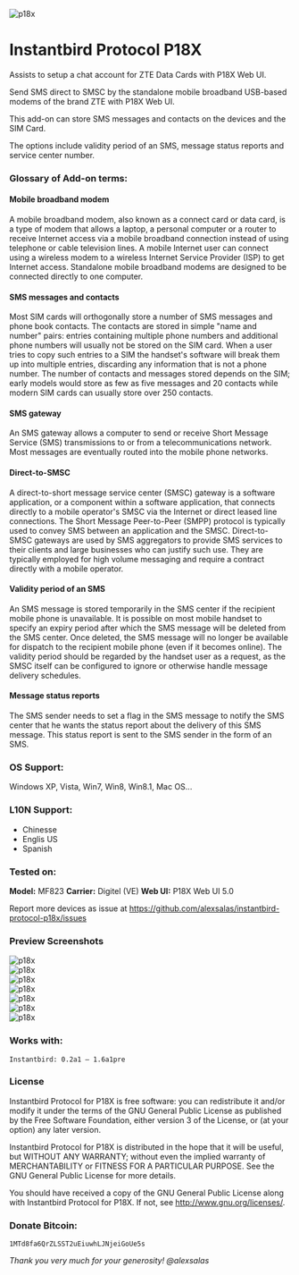 ![p18x](https://raw.github.com/alexsalas/instantbird-protocol-p18x/master/chrome/skin/ztelogo.png "p18x")

# Instantbird Protocol P18X
Assists to setup a chat account for ZTE Data Cards with P18X Web UI.

Send SMS direct to SMSC by the standalone mobile broadband USB-based modems of the brand ZTE with P18X Web UI.

This add-on can store SMS messages and contacts on the devices and the SIM Card.

The options include validity period of an SMS, message status reports and service center number.

### Glossary of Add-on terms:

#### Mobile broadband modem

A mobile broadband modem, also known as a connect card or data card, is a type of modem that allows a laptop, a personal computer or a router to receive Internet access via a mobile broadband connection instead of using telephone or cable television lines. A mobile Internet user can connect using a wireless modem to a wireless Internet Service Provider (ISP) to get Internet access. Standalone mobile broadband modems are designed to be connected directly to one computer.

#### SMS messages and contacts

Most SIM cards will orthogonally store a number of SMS messages and phone book contacts. The contacts are stored in simple "name and number" pairs: entries containing multiple phone numbers and additional phone numbers will usually not be stored on the SIM card. When a user tries to copy such entries to a SIM the handset's software will break them up into multiple entries, discarding any information that is not a phone number. The number of contacts and messages stored depends on the SIM; early models would store as few as five messages and 20 contacts while modern SIM cards can usually store over 250 contacts.

#### SMS gateway

An SMS gateway allows a computer to send or receive Short Message Service (SMS) transmissions to or from a telecommunications network. Most messages are eventually routed into the mobile phone networks.

#### Direct-to-SMSC

A direct-to-short message service center (SMSC) gateway is a software application, or a component within a software application, that connects directly to a mobile operator's SMSC via the Internet or direct leased line connections. The Short Message Peer-to-Peer (SMPP) protocol is typically used to convey SMS between an application and the SMSC. Direct-to-SMSC gateways are used by SMS aggregators to provide SMS services to their clients and large businesses who can justify such use. They are typically employed for high volume messaging and require a contract directly with a mobile operator.

#### Validity period of an SMS

An SMS message is stored temporarily in the SMS center if the recipient mobile phone is unavailable. It is possible on most mobile handset to specify an expiry period after which the SMS message will be deleted from the SMS center. Once deleted, the SMS message will no longer be available for dispatch to the recipient mobile phone (even if it becomes online). The validity period should be regarded by the handset user as a request, as the SMSC itself can be configured to ignore or otherwise handle message delivery schedules.

#### Message status reports

The SMS sender needs to set a flag in the SMS message to notify the SMS center that he wants the status report about the delivery of this SMS message. This status report is sent to the SMS sender in the form of an SMS.

### OS Support:
Windows XP, Vista, Win7, Win8, Win8.1, Mac OS...

### L10N Support:
* Chinesse
* Englis US
* Spanish

### Tested on:
**Model:** MF823
**Carrier:**
Digitel (VE)
**Web UI:**
P18X Web UI 5.0

Report more devices as issue at https://github.com/alexsalas/instantbird-protocol-p18x/issues

### Preview Screenshots

![p18x](https://raw.github.com/alexsalas/instantbird-protocol-p18x/master/press/gallery/screen1.jpg "p18x")<br>
![p18x](https://raw.github.com/alexsalas/instantbird-protocol-p18x/master/press/aio/Capture.PNG "p18x")<br>
![p18x](https://raw.github.com/alexsalas/instantbird-protocol-p18x/master/press/aio/Capture2.PNG "p18x")<br>
![p18x](https://raw.github.com/alexsalas/instantbird-protocol-p18x/master/press/aio/Capture3.PNG "p18x")<br>
![p18x](https://raw.github.com/alexsalas/instantbird-protocol-p18x/master/press/aio/Capture4.PNG "p18x")<br>
![p18x](https://raw.github.com/alexsalas/instantbird-protocol-p18x/master/press/aio/Capture5.PNG "p18x")<br>
![p18x](https://raw.github.com/alexsalas/instantbird-protocol-p18x/master/press/aio/Capture6.PNG "p18x")<br>

### Works with:

    Instantbird: 0.2a1 – 1.6a1pre

### License

Instantbird Protocol for P18X is free software: you can redistribute it and/or modify it under the terms of the GNU General Public License as published by the Free Software Foundation, either version 3 of the License, or (at your option) any later version.

Instantbird Protocol for P18X is distributed in the hope that it will be useful, but WITHOUT ANY WARRANTY; without even the implied warranty of MERCHANTABILITY or FITNESS FOR A PARTICULAR PURPOSE. See the GNU General Public License for more details.

You should have received a copy of the GNU General Public License along with Instantbird Protocol for P18X. If not, see http://www.gnu.org/licenses/.

### Donate Bitcoin:

    1MTd8fa6QrZLSST2uEiuwhLJNjeiGoUe5s

_Thank you very much for your generosity! @alexsalas_
